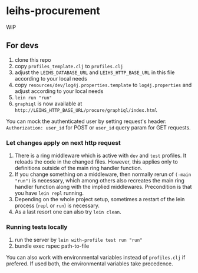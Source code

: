 # leihs-procurement

WIP

## For devs

1. clone this repo
2. copy `profiles_template.clj` to `profiles.clj`
3. adjust the `LEIHS_DATABASE_URL` and `LEIHS_HTTP_BASE_URL` in this file according to your local needs
4. copy `resources/dev/log4j.properties.template` to `log4j.properties` and adjust according to your local needs
5. `lein run "run"`
6. `graphiql` is now available at `http://LEIHS_HTTP_BASE_URL/procure/graphiql/index.html`

You can mock the authenticated user by setting request's header: `Authorization: user_id` for POST or
`user_id` query param for GET requests.

### Let changes apply on next http request

1. There is a ring middleware which is active with `dev` and `test` profiles. It reloads the code in the changed files. However, this applies only to definitions outside of the main ring handler function. 
2. If you change something on a middleware, then normally rerun of `(-main "run")` is necessary, which among others also recreates the main ring handler function along with the implied middlewares. Precondition is that you have `lein repl` running.
3. Depending on the whole project setup, sometimes a restart of the lein process (`repl` or `run`) is necessary.
4. As a last resort one can also try `lein clean`.

### Running tests locally

1. run the server by `lein with-profile test run "run"`
2. bundle exec rspec path-to-file

You can also work with environmental variables instead of `profiles.clj` if prefered. If used both, the
environmental variables take precedence.
